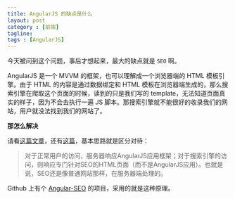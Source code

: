 ```yaml
---
title: AngularJS 的缺点是什么
layout: post
category : [前端]
tagline: 
tags : [AngularJS]
---
```


今天被问到这个问题，事后才想起来，最大的缺点就是 `SEO` 啊。

AngularJS 是一个 MVVM 的框架，也可以理解成一个浏览器端的 HTML 模板引擎。由于 HTML 的内容是通过数据绑定和 HTML 模板在浏览器端生成的，那么搜索引擎在爬取这个页面的时候，读到的只是我们写的 template，无法知道页面真实的样子，因为不会去执行一遍 JS 脚本。那搜索引擎就不能很好的收录我们的网站，用户就没法找到我们的网站了。

**那怎么解决**

请看[这篇文章](http://angularjs.cn/A05v "")，还有[这篇](http://stoneydream.com/2015/05/31/angularjs%E5%A6%82%E4%BD%95%E5%81%9Aseo/ "")，基本思路就是区分对待：

> 对于正常用户的访问，服务器响应AngularJS应用框架；对于搜索引擎的访问，则响应专门针对SEO的HTML页面（而不是AngularJS应用）。也就是说，SEO还是像普通网站那样，在服务器端处理的。

Github 上有个 [Angular-SEO](https://github.com/steeve/angular-seo "") 的项目，采用的就是这种原理。


